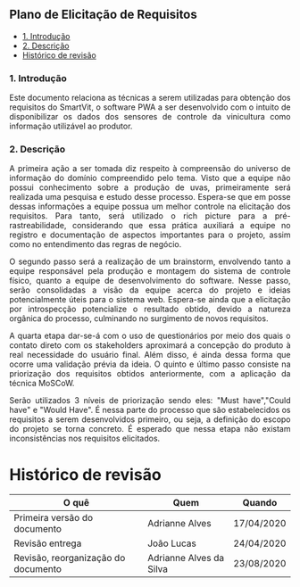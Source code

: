 ## Plano de Elicitação de Requisitos

- [1. Introdução](#_1-introdução)
- [2. Descrição](#_2-descrição)
- [ Histórico de revisão](#_histórico-de-revisão)

### 1. Introdução
<p align="justify">Este documento relaciona as técnicas a serem utilizadas para obtenção dos requisitos do SmartVit, o software PWA a ser desenvolvido com o intuito de disponibilizar os dados dos sensores de controle da vinicultura como informação utilizável ao produtor.

### 2. Descrição

<p align="justify">A primeira ação a ser tomada diz respeito à compreensão do universo de informação do domínio compreendido pelo tema. Visto que a equipe não possui conhecimento sobre a produção de uvas, primeiramente será realizada uma pesquisa e estudo desse processo. Espera-se que em posse dessas informações a equipe possua um melhor controle na elicitação dos requisitos. Para tanto, será utilizado o rich picture para a pré-rastreabilidade, considerando que essa prática auxiliará a equipe no registro e documentação de aspectos importantes para o projeto, assim como no entendimento das regras de negócio.

<p align="justify">O segundo passo será a realização de um brainstorm, envolvendo tanto a equipe responsável pela produção e montagem do sistema de controle físico, quanto a equipe de desenvolvimento do software. Nesse passo, serão consolidadas a visão da equipe acerca do projeto e ideias potencialmente úteis para o sistema web. Espera-se ainda que a elicitação por introspecção potencialize o resultado obtido, devido a natureza orgânica do processo, culminando no surgimento de novos requisitos.

<p align="justify">A quarta etapa dar-se-á com o uso de questionários por meio dos quais o contato direto com os stakeholders aproximará  a concepção do produto à real necessidade do usuário final. Além disso, é ainda dessa forma que ocorre uma validação prévia da ideia. O quinto e último passo consiste na priorização dos requisitos obtidos anteriormente, com a aplicação da técnica MoSCoW.

<p align="justify">Serão utilizados 3 níveis de priorização sendo eles: "Must have","Could have" e "Would Have". É nessa parte do processo que são estabelecidos os requisitos a serem desenvolvidos primeiro, ou seja, a definição do escopo do projeto se torna concreto. É esperado que nessa etapa não existam inconsistências nos requisitos elicitados.

# Histórico de revisão

| O quê | Quem  | Quando |
| - | - | - |
|  Primeira versão do documento | Adrianne Alves | 17/04/2020 |
| Revisão entrega | João Lucas | 24/04/2020 |
| Revisão, reorganização do documento | Adrianne Alves da Silva | 23/08/2020|
